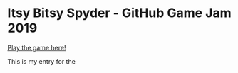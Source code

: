 # Itsy Bitsy Spyder - GitHub Game Jam 2019

[Play the game here!](https://manicmoleman.itch.io/itsy-bitsy-spyder)

This is my entry for the 
